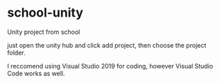 # school-unity
Unity project from school


just open the unity hub and click add project, then choose the project folder.

I reccomend using Visual Studio 2019 for coding, however Visual Studio Code works as well. 


